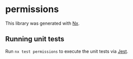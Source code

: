 # permissions

This library was generated with [Nx](https://nx.dev).

## Running unit tests

Run `nx test permissions` to execute the unit tests via [Jest](https://jestjs.io).
